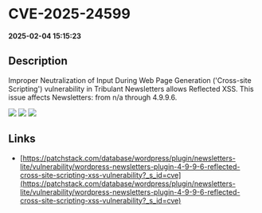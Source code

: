 # CVE-2025-24599

**2025-02-04 15:15:23**

## Description
Improper Neutralization of Input During Web Page Generation ('Cross-site Scripting') vulnerability in Tribulant Newsletters allows Reflected XSS. This issue affects Newsletters: from n/a through 4.9.9.6.

![](https://img.shields.io/static/v1?label=Score&message=7.1&color=red)
![](https://img.shields.io/static/v1?label=Severity&message=HIGH&color=red)
![](https://img.shields.io/static/v1?label=CWE&message=XSS&color=green)

## Links
- [https://patchstack.com/database/wordpress/plugin/newsletters-lite/vulnerability/wordpress-newsletters-plugin-4-9-9-6-reflected-cross-site-scripting-xss-vulnerability?_s_id=cve](https://patchstack.com/database/wordpress/plugin/newsletters-lite/vulnerability/wordpress-newsletters-plugin-4-9-9-6-reflected-cross-site-scripting-xss-vulnerability?_s_id=cve)
